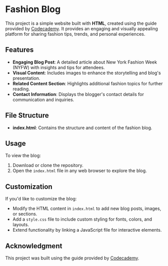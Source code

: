 # Fashion Blog

This project is a simple website built with **HTML**, created using the guide provided by [Codecademy](https://www.codecademy.com/journeys/full-stack-engineer/paths/fscj-22-web-development-foundations/tracks/fscj-22-fundamentals-of-html/modules/wdcp-22-learn-html-structure-c107c169-b1ea-46cc-868e-4ad7c884a44c/projects/html-fashion-blog). It provides an engaging and visually appealing platform for sharing fashion tips, trends, and personal experiences.

## Features
- **Engaging Blog Post**: A detailed article about New York Fashion Week (NYFW) with insights and tips for attendees.
- **Visual Content**: Includes images to enhance the storytelling and blog's presentation.
- **Related Content Section**: Highlights additional fashion topics for further reading.
- **Contact Information**: Displays the blogger's contact details for communication and inquiries.

## File Structure
- **index.html**: Contains the structure and content of the fashion blog.

## Usage
To view the blog:
1. Download or clone the repository.
2. Open the `index.html` file in any web browser to explore the blog.

## Customization
If you'd like to customize the blog:
- Modify the HTML content in `index.html` to add new blog posts, images, or sections.
- Add a `style.css` file to include custom styling for fonts, colors, and layouts.
- Extend functionality by linking a JavaScript file for interactive elements.

## Acknowledgment
This project was built using the guide provided by [Codecademy](https://www.codecademy.com/journeys/full-stack-engineer/paths/fscj-22-web-development-foundations/tracks/fscj-22-fundamentals-of-html/modules/wdcp-22-learn-html-structure-c107c169-b1ea-46cc-868e-4ad7c884a44c/projects/html-fashion-blog).
